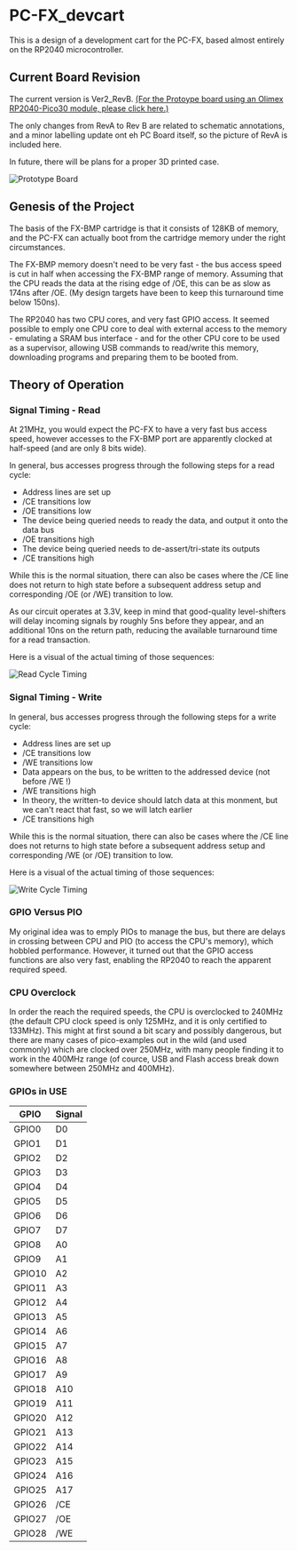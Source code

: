 # PC-FX_devcart

This is a design of a development cart for the PC-FX, based almost entirely on the
RP2040 microcontroller.

##  Current Board Revision

The current version is Ver2_RevB.
[(For the Protoype board using an Olimex RP2040-Pico30 module, please click here.)](README_protoype.md)

The only changes from RevA to Rev B are related to schematic annotations, and a minor labelling update ont eh PC Board itself,
so the picture of RevA is included here.

In future, there will be plans for a proper 3D printed case.

![Prototype Board](images/devcart_ver2_reva.jpg)


## Genesis of the Project

The basis of the FX-BMP cartridge is that it consists of 128KB of memory, and the PC-FX can
actually boot from the cartridge memory under the right circumstances.

The FX-BMP memory doesn't need to be very fast - the bus access speed is cut in half when
accessing the FX-BMP range of memory. Assuming that the CPU reads the data at the rising
edge of /OE, this can be as slow as 174ns after /OE. (My design targets have been to keep this
turnaround time below 150ns).

The RP2040 has two CPU cores, and very fast GPIO access. It seemed possible to emply one
CPU core to deal with external access to the memory - emulating a SRAM bus interface - and
for the other CPU core to be used as a supervisor, allowing USB commands to read/write this
memory, downloading programs and preparing them to be booted from.


## Theory of Operation

### Signal Timing - Read

At 21MHz, you would expect the PC-FX to have a very fast bus access speed, however accesses to
the FX-BMP port are apparently clocked at half-speed (and are only 8 bits wide).

In general, bus accesses progress through the following steps for a read cycle:
- Address lines are set up
- /CE transitions low
- /OE transitions low
- The device being queried needs to ready the data, and output it onto the data bus
- /OE transitions high
- The device being queried needs to de-assert/tri-state its outputs
- /CE transitions high

While this is the normal situation, there can also be cases where the /CE line does not return to
high state before a subsequent address setup and corresponding /OE (or /WE) transition to low.

As our circuit operates at 3.3V, keep in mind that good-quality level-shifters will delay incoming
signals by roughly 5ns before they appear, and an additional 10ns on the return path, reducing the
available turnaround time for a read transaction.

Here is a visual of the actual timing of those sequences:

![Read Cycle Timing](images/BMP_cart_read.png)

### Signal Timing - Write

In general, bus accesses progress through the following steps for a write cycle:
- Address lines are set up
- /CE transitions low
- /WE transitions low
- Data appears on the bus, to be written to the addressed device (not before /WE !)
- /WE transitions high
- In theory, the written-to device should latch data at this monment, but we can't react that fast, so we will latch earlier
- /CE transitions high

While this is the normal situation, there can also be cases where the /CE line does not returns to
high state before a subsequent address setup and corresponding /WE (or /OE) transition to low.

Here is a visual of the actual timing of those sequences:

![Write Cycle Timing](images/BMP_cart_write.png)


### GPIO Versus PIO

My original idea was to emply PIOs to manage the bus, but there are delays in crossing
between CPU and PIO (to access the CPU's memory), which hobbled performance.  However,
it turned out that the GPIO access functions are also very fast, enabling the RP2040 to
reach the apparent required speed.


### CPU Overclock

In order the reach the required speeds, the CPU is overclocked to 240MHz (the default
CPU clock speed is only 125MHz, and it is only certified to 133MHz). This might at first
sound a bit scary and possibly dangerous, but there are many cases of pico-examples out
in the wild (and used commonly) which are clocked over 250MHz, with many people finding
it to work in the 400MHz range (of cource, USB and Flash access break down somewhere between
250MHz and 400MHz).

### GPIOs in USE

| GPIO | Signal |
|------|--------|
| GPIO0 | D0 |
| GPIO1 | D1 |
| GPIO2 | D2 |
| GPIO3 | D3 |
| GPIO4 | D4 |
| GPIO5 | D5 |
| GPIO6 | D6 |
| GPIO7 | D7 |
| GPIO8 | A0 |
| GPIO9 | A1 |
| GPIO10 | A2 |
| GPIO11 | A3 |
| GPIO12 | A4 |
| GPIO13 | A5 |
| GPIO14 | A6 |
| GPIO15 | A7 |
| GPIO16 | A8 |
| GPIO17 | A9 |
| GPIO18 | A10 |
| GPIO19 | A11 |
| GPIO20 | A12 |
| GPIO21 | A13 |
| GPIO22 | A14 |
| GPIO23 | A15 |
| GPIO24 | A16 |
| GPIO25 | A17 |
| GPIO26 | /CE |
| GPIO27 | /OE |
| GPIO28 | /WE |
